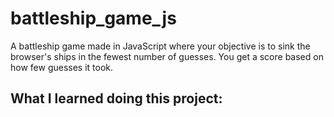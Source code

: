 # battleship_game_js

A battleship game made in JavaScript where your objective is to sink the browser's ships in the fewest number of guesses.
You get a score based on how few guesses it took.

## What I learned doing this project:
